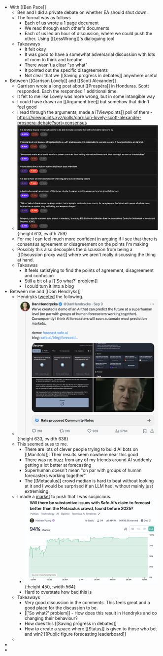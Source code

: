- With [[Ben Pace]]
	- Ben and I did a private debate on whether EA should shut down.
	- The format was as follows
		- Each of us wrote a 1 page document
		- We read through each other's documents
		- Each of us led an hour of discussion, where we could push the other. Using [[LessWrong]]'s dialoguing tool
	- Takeaways
		- It felt okay
		- It was good to have a somewhat adversarial discussion with lots of room to think and breathe
		- There wasn't a clear "so what"
		- It pointed out the specific disagreements
		- Not clear that we [[Saving progress in debates]] anywhere useful
- Between [[Garrison Lovely]] and [[Scott Alexander]]
	- Garrison wrote a long post about [[Prospéra]] in Honduras. Scott responded. Each the responded 1 additional time.
	- It felt to me like Lovely was more wrong, but in some intangible way
	- I could have drawn an [[Argument tree]] but somehow that didn't feel good
	- I read through the arguments, made a [[Viewpoints]] poll of them - https://viewpoints.xyz/polls/garrison-lovely-scott-alexander-prospera-debate?sort=consensus
	- ![image.png](../assets/image_1726055416626_0.png){:height 613, :width 759}
	- For me I can feel much more confident in arguing if I see that there is consensus agreement or disagreement on the points I'm making
	- Possibly this also decouples the discussion from being a [[Discussion proxy war]] where we aren't really discussing the thing at hand.
	- Takeawas
		- It feels satisfying to find the points of agreement, disagreement and confusion
		- Still a bit of a [['So what?' problem]]
		- I could turn it into a blog
- Between me and [[Dan Hendryks]]
	- Hendryks [tweeted](https://x.com/DanHendrycks/status/1833152719756116154) the following.
	- ![image.png](../assets/image_1726056429745_0.png){:height 633, :width 638}
	- This seemed suss to me.
		- There are lots of clever people trying to build AI bots on [[Manifold]]. Their results seem nowhere near this good
		- There was no buzz from any of my friends around AI suddenly getting a lot better at forecasting
		- Superhuman doesn't mean "on par with groups of human forecasters working together"
		- The [[Metaculus]] crowd median is hard to beat without looking at it and I would be surprised if an LLM had, without mainly just extremising.
	- I made a [market](https://manifold.markets/NathanpmYoung/will-there-be-substantive-issues-wi?r=TmF0aGFucG1Zb3VuZw) to push that I was suspicious.
		- ![image.png](../assets/image_1726056920874_0.png){:height 450, :width 564}
		- Hard to overstate how bad this is
	- Takeaways
		- Very good discussion in the comments. This feels great and a good place for the discussion to be.
		- [['So what?' problem]] - How does this result in Hendryks and co changing their behaviour?
		- How does this [[Saving progress in debates]]
		- How to create a space where [[Status]] is given to those who bet and win? [[Public figure forecasting leaderboard]]
	-
-
-
